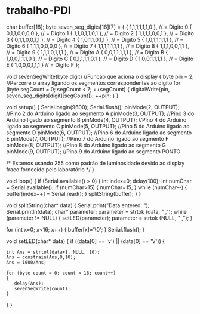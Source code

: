 # trabalho-PDI


char buffer[18];
byte seven_seg_digits[16][7] = { { 1,1,1,1,1,1,0 }, // = Digito 0
 { 0,1,1,0,0,0,0 }, // = Digito 1
 { 1,1,0,1,1,0,1 }, // = Digito 2
 { 1,1,1,1,0,0,1 }, // = Digito 3
 { 0,1,1,0,0,1,1 }, // = Digito 4
 { 1,0,1,1,0,1,1 }, // = Digito 5
 { 1,0,1,1,1,1,1 }, // = Digito 6
 { 1,1,1,0,0,0,0 }, // = Digito 7
 { 1,1,1,1,1,1,1 }, // = Digito 8
 { 1,1,1,0,0,1,1 }, // = Digito 9
 { 1,1,1,0,1,1,1 }, // = Digito A
 { 0,0,1,1,1,1,1 }, // = Digito B
 { 1,0,0,1,1,1,0 }, // = Digito C
 { 0,1,1,1,1,0,1 }, // = Digito D
 { 1,0,0,1,1,1,1 }, // = Digito E
 { 1,0,0,0,1,1,1 } // = Digito F
 }; 

void sevenSegWrite(byte digit) //Funcao que aciona o display
{
 byte pin = 2;
 //Percorre o array ligando os segmentos correspondentes ao digito
 for (byte segCount = 0; segCount < 7; ++segCount)
 {
   digitalWrite(pin, seven_seg_digits[digit][segCount]);
   ++pin;
 }
} 

void setup() { 
   Serial.begin(9600); 
   Serial.flush(); 
   pinMode(2, OUTPUT); //Pino 2 do Arduino ligado ao segmento A
   pinMode(3, OUTPUT); //Pino 3 do Arduino ligado ao segmento B
   pinMode(4, OUTPUT); //Pino 4 do Arduino ligado ao segmento C
   pinMode(5, OUTPUT); //Pino 5 do Arduino ligado ao segmento D
   pinMode(6, OUTPUT); //Pino 6 do Arduino ligado ao segmento E
   pinMode(7, OUTPUT); //Pino 7 do Arduino ligado ao segmento F
   pinMode(8, OUTPUT); //Pino 8 do Arduino ligado ao segmento G
   pinMode(9, OUTPUT); //Pino 9 do Arduino ligado ao segmento PONTO

/* Estamos usando 255 como padrão de luminosidade devido ao display fraco fornecido pelo laboratório */ 
}

void loop() { 
  if (Serial.available() > 0) { 
  int index=0; 
  delay(100); 
  int numChar = Serial.available(); 
  if (numChar>15) { numChar=15; } 
  while (numChar--) { buffer[index++] = Serial.read(); } 
  splitString(buffer); 
  } 
}

void splitString(char* data) { 
  Serial.print("Data entered: "); 
  Serial.println(data); 
  char* parameter; 
  parameter = strtok (data, " ,"); 
  while (parameter != NULL) { setLED(parameter); parameter = strtok (NULL, " ,"); }

  for (int x=0; x<16; x++) { buffer[x]='\0'; } 
  Serial.flush(); 
}

void setLED(char* data) { 
  if ((data[0] == 'v') || (data[0] == 'V')) { 
  
    int Ans = strtol(data+1, NULL, 10); 
    Ans = constrain(Ans,0,10); 
    Ans = 1000/Ans;

    for (byte count = 0; count < 16; count++)
    {
       delay(Ans);
       sevenSegWrite(count);
    }
  } 
}

